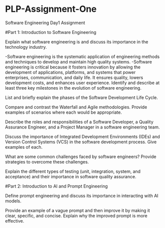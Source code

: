# PLP-Assignment-One
Software Engineering Day1 Assignment

#Part 1: Introduction to Software Engineering

Explain what software engineering is and discuss its importance in the technology industry.

-Software engineering is the systematic application of engineering methods and techniques to develop and maintain high quality systems.
-Software engineering is critical because it fosters innovation by allowing the development of applications, platforms, and systems that power enterprises, communication, and daily life. It ensures quality, lowers development costs, and enhances user experience.
Identify and describe at least three key milestones in the evolution of software engineering.

List and briefly explain the phases of the Software Development Life Cycle.

Compare and contrast the Waterfall and Agile methodologies. Provide examples of scenarios where each would be appropriate.

Describe the roles and responsibilities of a Software Developer, a Quality Assurance Engineer, and a Project Manager in a software engineering team.

Discuss the importance of Integrated Development Environments (IDEs) and Version Control Systems (VCS) in the software development process. Give examples of each.

What are some common challenges faced by software engineers? Provide strategies to overcome these challenges.

Explain the different types of testing (unit, integration, system, and acceptance) and their importance in software quality assurance.

#Part 2: Introduction to AI and Prompt Engineering

Define prompt engineering and discuss its importance in interacting with AI models.

Provide an example of a vague prompt and then improve it by making it clear, specific, and concise. Explain why the improved prompt is more effective.
